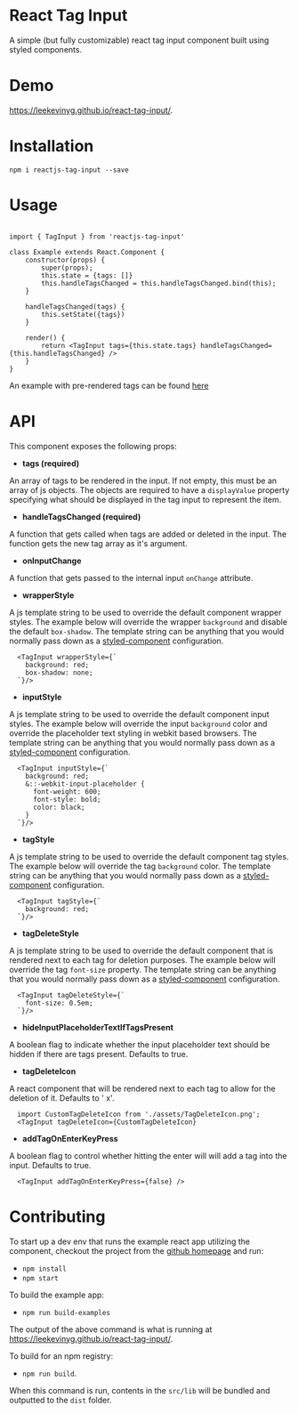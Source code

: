 # React Tag Input 

A simple (but fully customizable) react tag input component built using styled components.

# Demo

https://leekevinyg.github.io/react-tag-input/.

# Installation

```npm i reactjs-tag-input --save```

# Usage

```

import { TagInput } from 'reactjs-tag-input'

class Example extends React.Component {
    constructor(props) {
        super(props);
        this.state = {tags: []}
        this.handleTagsChanged = this.handleTagsChanged.bind(this);
    }

    handleTagsChanged(tags) {
        this.setState({tags})
    }

    render() {
        return <TagInput tags={this.state.tags} handleTagsChanged={this.handleTagsChanged} />
    }
}

```

An example with pre-rendered tags can be found [here](https://github.com/leekevinyg/react-tag-input/blob/master/src/examples/App.js)

# API

This component exposes the following props:

* **tags (required)**

An array of tags to be rendered in the input. If not empty, this must be an array of js objects. The objects are required to have a ```displayValue``` property specifying what should be displayed in the tag input to represent the item.

* **handleTagsChanged (required)**

A function that gets called when tags are added or deleted in the input. The function gets the new tag array as it's argument.

* **onInputChange**

A function that gets passed to the internal input ```onChange``` attribute.

* **wrapperStyle**

A js template string to be used to override the default component wrapper styles. The example below will override the wrapper ```background``` and disable the default ```box-shadow```. The template string can be anything that you would normally pass down as a [styled-component](https://www.styled-components.com/docs/basics#getting-started "Styled Component") configuration.

```
  <TagInput wrapperStyle={`
    background: red;
    box-shadow: none;
  `}/>

```

* **inputStyle**

A js template string to be used to override the default component input styles. The example below will override the input ```background``` color and override the placeholder text styling in webkit based browsers. The template string can be anything that you would normally pass down as a [styled-component](https://www.styled-components.com/docs/basics#getting-started "Styled Component") configuration.

```
  <TagInput inputStyle={`
    background: red;
    &::-webkit-input-placeholder {
      font-weight: 600;
      font-style: bold;
      color: black;
    }
  `}/>

```

* **tagStyle**

A js template string to be used to override the default component tag styles. The example below will override the tag ```background``` color. The template string can be anything that you would normally pass down as a [styled-component](https://www.styled-components.com/docs/basics#getting-started "Styled Component") configuration.

```
  <TagInput tagStyle={`
    background: red;
  `}/>

```

* **tagDeleteStyle**

A js template string to be used to override the default component that is rendered next to each tag for deletion purposes. The example below will override the tag ```font-size``` property. The template string can be anything that you would normally pass down as a [styled-component](https://www.styled-components.com/docs/basics#getting-started "Styled Component") configuration.

```
  <TagInput tagDeleteStyle={`
    font-size: 0.5em;
  `}/>

```

* **hideInputPlaceholderTextIfTagsPresent**

A boolean flag to indicate whether the input placeholder text should be hidden if there are tags present. Defaults to true.

* **tagDeleteIcon**

A react component that will be rendered next to each tag to allow for the deletion of it. Defaults to ' x'.

```
  import CustomTagDeleteIcon from './assets/TagDeleteIcon.png';
  <TagInput tagDeleteIcon={CustomTagDeleteIcon}

```

* **addTagOnEnterKeyPress**

A boolean flag to control whether hitting the enter will will add a tag into the input. Defaults to true.

```
  <TagInput addTagOnEnterKeyPress={false} />

```

# Contributing

To start up a dev env that runs the example react app utilizing the component, checkout the project from the [github homepage](https://github.com/leekevinyg/react-tag-input) and run:

* ``` npm install ``` 
* ``` npm start ```

To build the example app: 

* ``` npm run build-examples ``` 

The output of the above command is what is running at https://leekevinyg.github.io/react-tag-input/.

To build for an npm registry: 

* ``` npm run build ```. 

When this command is run, contents in the ```src/lib``` will be bundled and outputted to the ```dist``` folder.
